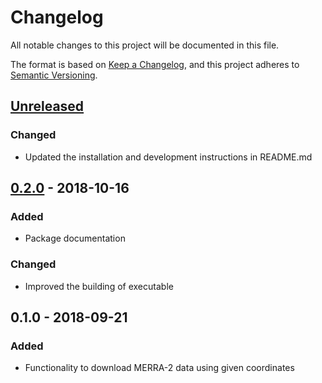 # Changelog
All notable changes to this project will be documented in this file.

The format is based on [Keep a Changelog](https://keepachangelog.com/en/1.0.0/),
and this project adheres to [Semantic Versioning](https://semver.org/spec/v2.0.0.html).

## [Unreleased]
### Changed
- Updated the installation and development instructions in README.md

## [0.2.0] - 2018-10-16
### Added
- Package documentation
### Changed
- Improved the building of executable

## 0.1.0 - 2018-09-21
### Added
- Functionality to download MERRA-2 data using given coordinates

[Unreleased]: https://github.com/Spine-project/MetReLoad/compare/v0.2.0...HEAD
[0.2.0]: https://github.com/Spine-project/MetReLoad/compare/v0.1.0...v0.2.0
